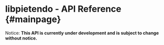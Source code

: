 # libpietendo - API Reference {#mainpage}
Notice: __This API is currently under development and is subject to change without notice.__

